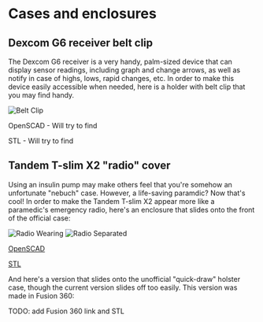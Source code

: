# Cases and enclosures

## Dexcom G6 receiver belt clip

The Dexcom G6 receiver is a very handy, palm-sized device that can display sensor readings, including graph and change arrows, as well as notify in case of highs, lows, rapid changes, etc. In order to make this device easily accessible when needed, here is a holder with belt clip that you may find handy.

<!--![Belt Clip](https://bucket.diyabetes.org/Belt%20Clip.jpg){: title="hi" } -->
<img alt="Belt Clip" src="https://bucket.diyabetes.org/Belt%20Clip.jpg" style="max-width: 50%;">

OpenSCAD - Will try to find

STL - Will try to find


## Tandem T-slim X2 "radio" cover

Using an insulin pump may make others feel that you're somehow an unfortunate "nebuch" case. However, a life-saving paramdic? Now that's cool! In order to make the Tandem T-slim X2 appear more like a paramedic's emergency radio, here's an enclosure that slides onto the front of the official case:

<!--![Radio Wearing](https://bucket.diyabetes.org/Radio%20Wearing.jpg)-->
<img alt="Radio Wearing" src="https://bucket.diyabetes.org/Radio%20Wearing.jpg" style="max-width: 50%;">

<!-- 
![Radio Separate](https://bucket.diyabetes.org/Radio%20Separated.jpg) -->
<img alt="Radio Separated" src="https://bucket.diyabetes.org/Radio%20Separated.jpg" style="max-width: 50%;">

[OpenSCAD](/data/tslim_radio_facade_r2.scad)

[STL](/data/tslim_radio_facade_r5.stl)

And here's a version that slides onto the unofficial "quick-draw" holster case, though the current version slides off too easily. This version was made in Fusion 360:

TODO: add Fusion 360 link and STL
